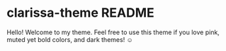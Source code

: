 # clarissa-theme README

Hello! Welcome to my theme. Feel free to use this theme if you love pink, muted yet bold colors, and dark themes! ☺
